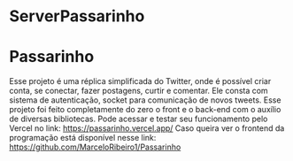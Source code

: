 # ServerPassarinho

# Passarinho
 
Esse projeto é uma réplica simplificada do Twitter, onde é possível criar conta, se conectar, fazer postagens, curtir e comentar. Ele consta com sistema de autenticação, socket para comunicação de novos tweets. Esse projeto foi feito completamente do zero o front e o back-end com o auxílio de diversas bibliotecas. Pode acessar e testar seu funcionamento pelo Vercel no link: https://passarinho.vercel.app/
Caso queira ver o frontend da programação está disponível nesse link: https://github.com/MarceloRibeiro1/Passarinho
